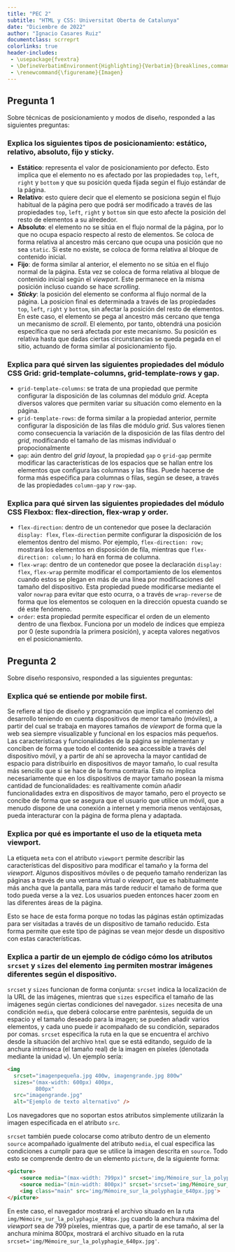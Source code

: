 ```yaml
---
title: "PEC 2"
subtitle: "HTML y CSS: Universitat Oberta de Catalunya"
date: "Diciembre de 2022"
author: "Ignacio Casares Ruiz"
documentclass: scrreprt
colorlinks: true
header-includes:
 - \usepackage{fvextra}
 - \DefineVerbatimEnvironment{Highlighting}{Verbatim}{breaklines,commandchars=\\\{\}}
 - \renewcommand{\figurename}{Imagen}
---
```

## Pregunta 1

Sobre técnicas de posicionamiento y modos de diseño, responded a las siguientes preguntas:

### Explica los siguientes tipos de posicionamiento: estático, relativo, absoluto, fijo y sticky.

* **Estático**: representa el valor de posicionamiento por defecto. Esto implica que el elemento no es afectado por las propiedades `top`, `left`, `right` y `bottom` y que su posición queda fijada según el flujo estándar de la página.
* **Relativo**: esto quiere decir que el elemento se posiciona según el flujo habitual de la página pero que podrá ser modificado a través de las propiedades `top`, `left`, `right` y `bottom` sin que esto afecte la posición del resto de elementos a su alrededor.
* **Absoluto**: el elemento no se sitúa en el flujo normal de la página, por lo que no ocupa espacio respecto al resto de elementos. Se coloca de forma relativa al ancestro más cercano que ocupa una posición que no sea `static`. Si este no existe, se coloca de forma relativa al bloque de contenido inicial.
* **Fijo**: de forma similar al anterior, el elemento no se sitúa en el flujo normal de la página. Esta vez se coloca de forma relativa al bloque de contenido inicial según el _viewport_. Este permanece en la misma posición incluso cuando se hace _scrolling_.
* **_Sticky_**: la posición del elemento se conforma al flujo normal de la página. La posicion final es determinada a través de las propiedades `top`, `left`, `right` y `bottom`, sin afectar la posición del resto de elementos. En este caso, el elemento se pega al ancestro más cercano que tenga un mecanismo de _scroll_. El elemento, por tanto, obtendrá una posición específica que no será afectada por este mecanismo. Su posición es relativa hasta que dadas ciertas circunstancias se queda pegada en el sitio, actuando de forma similar al posicionamiento fijo.

### Explica para qué sirven las siguientes propiedades del módulo CSS Grid: grid-template-columns, grid-template-rows y gap.

* `grid-template-columns`: se trata de una propiedad que permite configurar la disposición de las columnas del módulo _grid_. Acepta diversos valores que permiten variar su situación como elemento en la página.
* `grid-template-rows`: de forma similar a la propiedad anterior, permite configurar la disposición de las filas dle módulo _grid_. Sus valores tienen como consecuencia la variación de la disposición de las filas dentro del _grid_, modificando el tamaño de las mismas individual o propocionalmente 
* `gap`: aún dentro del _grid layout_, la propiedad `gap` o `grid-gap` permite modificar las características de los espacios que se hallan entre los elementos que configura las columnas y las filas.  Puede hacerse de forma más espećifica para columnas o filas, según se desee, a través de las propiedades `column-gap` y `row-gap`.  

### Explica para qué sirven las siguientes propiedades del módulo CSS Flexbox: flex-direction, flex-wrap y order.

* `flex-direction`: dentro de un contenedor que posee la declaración `display: flex`, `flex-direction` permite configurar la disposición de los elementos dentro del mismo. Por ejemplo, `flex-direction: row;` mostrará los elementos en disposición de fila, mientras que `flex-direction: column;` lo hará en forma de columna.
* `flex-wrap`: dentro de un contenedor que posee la declaración `display: flex`, `flex-wrap` permite modificar el comportamiento de los elementos cuando estos se plegan en más de una línea por modificaciones del tamaño del dispositivo. Esta propiedad puede modificarse mediante el valor `nowrap` para evitar que esto ocurra, o a través de `wrap-reverse` de forma que los elementos se coloquen en la dirección opuesta cuando se dé este fenómeno.
* `order`: esta propiedad permite especificar el orden de un elemento dentro de una flexbox. Funciona por un modelo de índices que empieza por 0 (este supondría la primera posición), y acepta valores negativos en el posicionamiento.

## Pregunta 2

Sobre diseño responsivo, responded a las siguientes preguntas:

### Explica qué se entiende por mobile first.

Se refiere al tipo de diseño y programación que implica el comienzo del desarrollo teniendo en cuenta dispositivos de menor tamaño (móviles), a partir del cual se trabaja en mayores tamaños de _viewport_ de forma que la web sea siempre visualizable y funcional en los espacios más pequeños. Las características y funcionalidades de la página se implementan y conciben de forma que todo el contenido sea accessible a través del dispositivo móvil, y a partir de ahí se aprovecha la mayor cantidad de espacio para distribuirlo en dispositivos de mayor tamaño, lo cual resulta más sencillo que si se hace de la forma contraria. Esto no implica necesariamente que en los dispositivos de mayor tamaño posean la misma cantidad de funcionalidades: es realtivamente común añadir funcionalidades extra en dispositivos de mayor tamaño, pero el proyecto se concibe de forma que se asegura que el usuario que utilice un móvil, que a menudo dispone de una conexión a internet y memoria menos ventajosas, pueda interacturar con la página de forma plena y adaptada.

### Explica por qué es importante el uso de la etiqueta meta viewport.
La etiqueta `meta` con el atributo `viewport` permite describir las características del dispositivo para modificar el tamaño y la forma del _viewport_. Algunos dispositivos móviles o de pequeño tamaño renderizan las páginas a través de una ventana virtual o _viewport_, que es habitualmente más ancha que la pantalla, para más tarde reducir el tamaño de forma que todo pueda verse a la vez. Los usuarios pueden entonces hacer zoom en las diferentes áreas de la página.

Esto se hace de esta forma porque no todas las páginas están optimizadas para ser visitadas a través de un dispositivo de tamaño reducido. Esta forma permite que este tipo de páginas se vean mejor desde un dispositivo con estas características.

### Explica a partir de un ejemplo de código cómo los atributos `srcset` y `sizes` del elemento `img` permiten mostrar imágenes diferentes según el dispositivo.

`srcset` y `sizes` funcionan de forma conjunta: `srcset` indica la localización de la URL de las imágenes, mientras que `sizes` especifica el tamaño de las imágenes según ciertas condiciones del navegador. `sizes` necesita de una condición `media`, que deberá colocarse entre paréntesis, seguida de un espacio y el tamaño deseado para la imagen; se pueden añadir varios elementos, y cada uno puede ir acompañado de su condición, separados por comas. `srcset` especifica la ruta en la que se encuentra el archivo desde la situación del archivo `html` que se está editando, seguido de la anchura intrínseca (el tamaño real) de la imagen en píxeles (denotada mediante la unidad `w`). Un ejemplo sería:

```html
<img
  srcset="imagenpequeña.jpg 400w, imagengrande.jpg 800w"
  sizes="(max-width: 600px) 400px,
         800px"
  src="imagengrande.jpg"
  alt="Ejemplo de texto alternativo" />
```

Los navegadores que no soportan estos atributos simplemente utilizarán la imagen especificada en el atributo `src`.

`srcset` también puede colocarse como atributo dentro de un elemento `source` acompañado igualmente del atributo `media`, el cual especifica las condiciones a cumplir para que se utilice la imagen descrita en `source`. Todo esto se comprende dentro de un elemento `picture`, de la siguiente forma:

```html
<picture>
    <source media="(max-width: 799px)" srcset='img/Mémoire_sur_la_polyphagie_498px.jpg'>
    <source media="(min-width: 800px)" srcset='srcset='img/Mémoire_sur_la_polyphagie_640px.jpg''>
    <img class="main" src='img/Mémoire_sur_la_polyphagie_640px.jpg'>
</picture>
```

En este caso, el navegador mostrará el archivo situado en la ruta `img/Mémoire_sur_la_polyphagie_498px.jpg` cuando la anchura máxima del _viewport_ sea de 799 píxeles, mientras que, a partir de ese tamaño, al ser la anchura mínima 800px, mostrará el archivo situado en la ruta `srcset='img/Mémoire_sur_la_polyphagie_640px.jpg'`.



